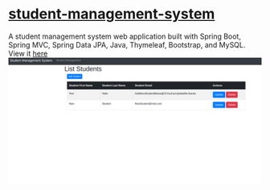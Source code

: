 # <a href="https://locnguyen-studentmanagementsys.herokuapp.com/students">student-management-system</a>
A student management system web application built with Spring Boot, Spring MVC, Spring Data JPA, Java, Thymeleaf, Bootstrap, and MySQL.<br/>
View it <a href="https://locnguyen-studentmanagementsys.herokuapp.com/students">here</a>
<img src="studentmanagementsys-heroku.png"/>
